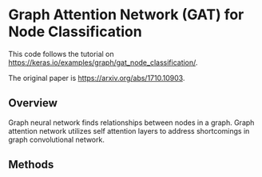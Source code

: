 # Graph Attention Network (GAT) for Node Classification
This code follows the tutorial on https://keras.io/examples/graph/gat_node_classification/.

The original paper is https://arxiv.org/abs/1710.10903.

## Overview
Graph neural network finds relationships between nodes in a graph.
Graph attention network utilizes self attention layers to address shortcomings in graph convolutional network.

## Methods


